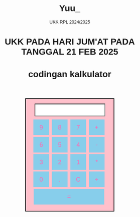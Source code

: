 # Yuu_
UKK RPL 2024/2025

# UKK PADA HARI JUM'AT PADA TANGGAL 21 FEB 2025

# codingan kalkulator
<!DOCTYPE html>
<html>
  <head>
    <title>Kalkulator</title>
    <style type="text/css">
      body {
        font-family: Sans-Serif;
        text-align: center;
      }
      .calculator {
        width: 250px;
        padding: 15px;
        background-color: pink;
        border: 2px solid black;
        margin: 60px auto;
      }
      input {
        width: 90%;
        height: 40px;
        font-size: 20px;
        margin-bottom: 10px;
        border-width: 2px;
      }
      button {
        width: 50px;
        height: 50px;
        font-size: 20px;
        margin-bottom: 5px;
        margin-right: 5px;
        background-color: skyblue;
        color: hotpink;
        border: none;
        cursor: pointer;
      }
      button:hover {
        background-color: white;
      }
    </style>
  </head>
  <body>
    <div class="calculator">
      <input type="text" id="display" readonly>
      <br>
      <button onclick="angka('9')">9</button>
      <button onclick="angka('8')">8</button>
      <button onclick="angka('7')">7</button>
      <button onclick="angka('+')">+</button>
      <br>
      <button onclick="angka('6')">6</button>
      <button onclick="angka('5')">5</button>
      <button onclick="angka('4')">4</button>
      <button onclick="angka('-')">-</button>
      <br>
      <button onclick="angka('3')">3</button>
      <button onclick="angka('2')">2</button>
      <button onclick="angka('1')">1</button>
      <button onclick="angka('*')">*</button>
      <br>
      <button onclick="angka('0')">0</button>
      <button onclick="angka('.')">.</button>
      <button onclick="hapus()">C</button>
      <button onclick="angka('/')">÷</button>
      <br>
      <button onclick="hasil()" style="width: 90%">=</button>
    </div>
    <script type="text/javascript">
      function angka(value) {
        let display = document.getElementById('display');
        
        // Cegah duplikasi titik dalam angka
        if (value === '.' && display.value.includes('.')) {
          return;
        }
        
        display.value += value;
      }

      function hapus() {
        document.getElementById('display').value = '';
      }

      function hasil() {
        let display = document.getElementById('display');
        try {
          display.value = eval(display.value);
        } catch {
          display.value = 'Error';
        }
      }
    </script>
  </body>
</html>
